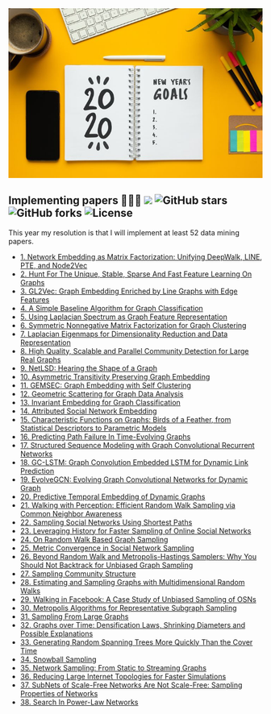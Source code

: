<div align="center">
  <img src="https://github.com/benedekrozemberczki/resolutions-2020/blob/master/resolutions.jpeg">
</div>

## Implementing papers 👨🏻‍💻 ![](https://img.shields.io/badge/progress-73.07%25-green.svg) ![GitHub stars](https://img.shields.io/github/stars/benedekrozemberczki/resolutions-2020.svg?style=plastic) ![GitHub forks](https://img.shields.io/github/forks/benedekrozemberczki/resolutions-2020.svg?color=blue&style=plastic) ![License](https://img.shields.io/github/license/benedekrozemberczki/resolutions-2020.svg?color=blue&style=plastic)

This year my resolution is that I will implement at least 52 data mining papers.

- [1. Network Embedding as Matrix Factorization: Unifying DeepWalk, LINE, PTE, and Node2Vec](https://karateclub.readthedocs.io/en/latest/modules/root.html#karateclub.node_embedding.neighbourhood.netmf.NetMF)
- [2. Hunt For The Unique, Stable, Sparse And Fast Feature Learning On Graphs](https://karateclub.readthedocs.io/en/latest/modules/root.html#karateclub.graph_embedding.fgsd.FGSD)
- [3. GL2Vec: Graph Embedding Enriched by Line Graphs with Edge Features](https://karateclub.readthedocs.io/en/latest/modules/root.html#karateclub.graph_embedding.gl2vec.GL2Vec)
- [4. A Simple Baseline Algorithm for Graph Classification](https://karateclub.readthedocs.io/en/latest/modules/root.html#karateclub.graph_embedding.sf.SF)
- [5. Using Laplacian Spectrum as Graph Feature Representation](https://karateclub.readthedocs.io/en/latest/modules/root.html#karateclub.graph_embedding.sf.SF)
- [6. Symmetric Nonnegative Matrix Factorization for Graph Clustering](https://karateclub.readthedocs.io/en/latest/modules/root.html#karateclub.community_detection.overlapping.symmnmf.SymmNMF)
- [7. Laplacian Eigenmaps for Dimensionality Reduction and Data Representation](https://karateclub.readthedocs.io/en/latest/modules/root.html#karateclub.node_embedding.neighbourhood.laplacianeigenmaps.LaplacianEigenmaps)
- [8. High Quality, Scalable and Parallel Community Detection for Large Real Graphs](https://karateclub.readthedocs.io/en/latest/modules/root.html#karateclub.community_detection.non_overlapping.scd.SCD)
- [9. NetLSD: Hearing the Shape of a Graph](https://karateclub.readthedocs.io/en/latest/modules/root.html#karateclub.graph_embedding.netlsd.NetLSD)
- [10. Asymmetric Transitivity Preserving Graph Embedding](https://karateclub.readthedocs.io/en/latest/modules/root.html#karateclub.node_embedding.neighbourhood.hope.HOPE)
- [11. GEMSEC: Graph Embedding with Self Clustering](https://karateclub.readthedocs.io/en/latest/modules/root.html#karateclub.community_detection.non_overlapping.gemsec.GEMSEC)
- [12. Geometric Scattering for Graph Data Analysis](https://karateclub.readthedocs.io/en/latest/modules/root.html#karateclub.graph_embedding.geoscattering.GeoScattering)
- [13. Invariant Embedding for Graph Classification](https://karateclub.readthedocs.io/en/latest/modules/root.html#karateclub.graph_embedding.ige.IGE)
- [14. Attributed Social Network Embedding](https://karateclub.readthedocs.io/en/latest/modules/root.html#karateclub.node_embedding.attributed.asne)
- [15. Characteristic Functions on Graphs: Birds of a Feather, from Statistical Descriptors to Parametric Models](https://karateclub.readthedocs.io/en/latest/modules/root.html#karateclub.graph_embedding.feathergraph.FeatherGraph)
- [16. Predicting Path Failure In Time-Evolving Graphs](https://pytorch-geometric-temporal.readthedocs.io/en/latest/modules/root.html#torch_geometric_temporal.nn.recurrent.lrgcn.LRGCN)
- [17. Structured Sequence Modeling with Graph Convolutional Recurrent Networks](https://pytorch-geometric-temporal.readthedocs.io/en/latest/modules/root.html#torch_geometric_temporal.nn.recurrent.gconv_gru.GConvGRU)
- [18. GC-LSTM: Graph Convolution Embedded LSTM for Dynamic Link Prediction](https://pytorch-geometric-temporal.readthedocs.io/en/latest/modules/root.html#torch_geometric_temporal.nn.recurrent.gc_lstm.GCLSTM)
- [19. EvolveGCN: Evolving Graph Convolutional Networks for Dynamic Graph](https://pytorch-geometric-temporal.readthedocs.io/en/latest/modules/root.html#torch_geometric_temporal.nn.recurrent.evolvegcnh.EvolveGCNH)
- [20. Predictive Temporal Embedding of Dynamic Graphs](https://pytorch-geometric-temporal.readthedocs.io/en/latest/modules/root.html#torch_geometric_temporal.nn.recurrent.dygrae.DyGrEncoder)
- [21. Walking with Perception: Efficient Random Walk Sampling via Common Neighbor Awareness](https://little-ball-of-fur.readthedocs.io/en/latest/modules/root.html#littleballoffur.exploration_sampling.commonneighborawarerandomwalksampler.CommonNeighborAwareRandomWalkSampler)
- [22. Sampling Social Networks Using Shortest Paths](https://little-ball-of-fur.readthedocs.io/en/latest/modules/root.html#littleballoffur.exploration_sampling.shortestpathsampler.ShortestPathSampler)
- [23. Leveraging History for Faster Sampling of Online Social Networks](https://little-ball-of-fur.readthedocs.io/en/latest/modules/root.html#littleballoffur.exploration_sampling.circulatedneighborsrandomwalksampler.CirculatedNeighborsRandomWalkSampler)
- [24. On Random Walk Based Graph Sampling](https://little-ball-of-fur.readthedocs.io/en/latest/modules/root.html#littleballoffur.exploration_sampling.metropolishastingsrandomwalksampler.MetropolisHastingsRandomWalkSampler)
- [25. Metric Convergence in Social Network Sampling](https://little-ball-of-fur.readthedocs.io/en/latest/modules/root.html#littleballoffur.exploration_sampling.depthfirstsearchsampler.DepthFirstSearchSampler)
- [26. Beyond Random Walk and Metropolis-Hastings Samplers: Why You Should Not Backtrack for Unbiased Graph Sampling](https://little-ball-of-fur.readthedocs.io/en/latest/modules/root.html#littleballoffur.exploration_sampling.nonbacktrackingrandomwalksampler.NonBackTrackingRandomWalkSampler)
- [27. Sampling Community Structure](https://little-ball-of-fur.readthedocs.io/en/latest/modules/root.html#littleballoffur.exploration_sampling.communitystructureexpansionsampler.CommunityStructureExpansionSampler)
- [28. Estimating and Sampling Graphs with Multidimensional Random Walks](https://little-ball-of-fur.readthedocs.io/en/latest/modules/root.html#littleballoffur.exploration_sampling.randomwalkwithjumpsampler.RandomWalkWithJumpSampler)
- [29. Walking in Facebook: A Case Study of Unbiased Sampling of OSNs](https://little-ball-of-fur.readthedocs.io/en/latest/modules/root.html#littleballoffur.exploration_sampling.randomwalksampler.RandomWalkSampler)
- [30. Metropolis Algorithms for Representative Subgraph Sampling](https://little-ball-of-fur.readthedocs.io/en/latest/modules/root.html#littleballoffur.exploration_sampling.metropolishastingsrandomwalksampler.MetropolisHastingsRandomWalkSampler)
- [31. Sampling From Large Graphs](https://little-ball-of-fur.readthedocs.io/en/latest/modules/root.html#littleballoffur.node_sampling.pagerankbasedsampler.PageRankBasedSampler)
- [32. Graphs over Time: Densification Laws, Shrinking Diameters and Possible Explanations](https://little-ball-of-fur.readthedocs.io/en/latest/modules/root.html#littleballoffur.exploration_sampling.forestfiresampler.ForestFireSampler)
- [33. Generating Random Spanning Trees More Quickly Than the Cover Time](https://little-ball-of-fur.readthedocs.io/en/latest/modules/root.html#littleballoffur.exploration_sampling.looperasedrandomwalksampler.LoopErasedRandomWalkSampler)
- [34. Snowball Sampling](https://little-ball-of-fur.readthedocs.io/en/latest/modules/root.html#littleballoffur.exploration_sampling.snowballsampler.SnowBallSampler)
- [35. Network Sampling: From Static to Streaming Graphs](https://little-ball-of-fur.readthedocs.io/en/latest/modules/root.html#littleballoffur.edge_sampling.randomedgesamplerwithinduction.RandomEdgeSamplerWithInduction)
- [36. Reducing Large Internet Topologies for Faster Simulations](https://little-ball-of-fur.readthedocs.io/en/latest/modules/root.html#littleballoffur.edge_sampling.randomedgesampler.RandomEdgeSampler)
- [37. SubNets of Scale-Free Networks Are Not Scale-Free: Sampling Properties of Networks](https://little-ball-of-fur.readthedocs.io/en/latest/modules/root.html#littleballoffur.node_sampling.randomnodesampler.RandomNodeSampler)
- [38. Search In Power-Law Networks](https://little-ball-of-fur.readthedocs.io/en/latest/modules/root.html#littleballoffur.node_sampling.degreebasedsampler.DegreeBasedSampler)
